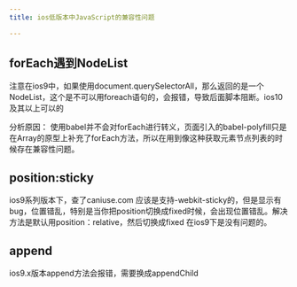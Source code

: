 ```yaml
---
title: ios低版本中JavaScript的兼容性问题

---
```

## forEach遇到NodeList

注意在ios9中，如果使用document.querySelectorAll，那么返回的是一个NodeList，这个是不可以用foreach语句的，会报错，导致后面脚本阻断。ios10及其以上可以的

分析原因： 使用babel并不会对forEach进行转义，页面引入的babel-polyfill只是在Array的原型上补充了forEach方法，所以在用到像这种获取元素节点列表的时候存在兼容性问题。

## position:sticky

ios9系列版本下，查了caniuse.com 应该是支持-webkit-sticky的，但是显示有bug，位置错乱，特别是当你把position切换成fixed时候，会出现位置错乱。解决方法是默认用position：relative，然后切换成fixed 在ios9下是没有问题的。

## append

ios9.x版本append方法会报错，需要换成appendChild


